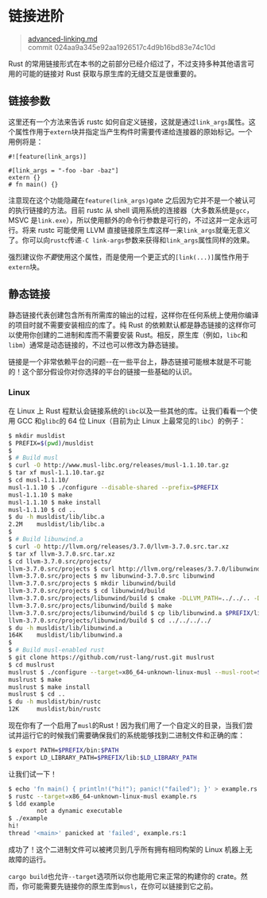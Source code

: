 # 链接进阶

> [advanced-linking.md](https://github.com/rust-lang/rust/blob/master/src/doc/book/advanced-linking.md)
> <br>
> commit 024aa9a345e92aa1926517c4d9b16bd83e74c10d

Rust 的常用链接形式在本书的之前部分已经介绍过了，不过支持多种其他语言可用的可能的链接对 Rust 获取与原生库的无缝交互是很重要的。

## 链接参数

这里还有一个方法来告诉 rustc 如何自定义链接，这就是通过`link_args`属性。这个属性作用于`extern`块并指定当产生构件时需要传递给连接器的原始标记。一个用例将是：

```rust,no_run
#![feature(link_args)]

#[link_args = "-foo -bar -baz"]
extern {}
# fn main() {}
```

注意现在这个功能隐藏在`feature(link_args)`gate 之后因为它并不是一个被认可的执行链接的方法。目前 rustc 从 shell 调用系统的连接器（大多数系统是`gcc`，MSVC 是`link.exe`），所以使用额外的命令行参数是可行的，不过这并一定永远可行。将来 rustc 可能使用 LLVM 直接链接原生库这样一来`link_args`就毫无意义了。你可以向`rustc`传递`-C link-args`参数来获得和`link_args`属性同样的效果。

强烈建议你*不要*使用这个属性，而是使用一个更正式的`[link(...)]`属性作用于`extern`块。

## 静态链接

静态链接代表创建包含所有所需库的输出的过程，这样你在任何系统上使用你编译的项目时就不需要安装相应的库了。纯 Rust 的依赖默认都是静态链接的这样你可以使用你创建的二进制和库而不需要安装 Rust。相反，原生库（例如，`libc`和`libm`）通常是动态链接的，不过也可以修改为静态链接。

链接是一个非常依赖平台的问题--在一些平台上，静态链接可能根本就是不可能的！这个部分假设你对你选择的平台的链接一些基础的认识。

### Linux

在 Linux 上 Rust 程默认会链接系统的`libc`以及一些其他的库。让我们看看一个使用 GCC 和`glibc`的 64 位 Linux（目前为止 Linux 上最常见的`libc`）的例子：

```bash
$ mkdir musldist
$ PREFIX=$(pwd)/musldist
$
$ # Build musl
$ curl -O http://www.musl-libc.org/releases/musl-1.1.10.tar.gz
$ tar xf musl-1.1.10.tar.gz
$ cd musl-1.1.10/
musl-1.1.10 $ ./configure --disable-shared --prefix=$PREFIX
musl-1.1.10 $ make
musl-1.1.10 $ make install
musl-1.1.10 $ cd ..
$ du -h musldist/lib/libc.a
2.2M    musldist/lib/libc.a
$
$ # Build libunwind.a
$ curl -O http://llvm.org/releases/3.7.0/llvm-3.7.0.src.tar.xz
$ tar xf llvm-3.7.0.src.tar.xz
$ cd llvm-3.7.0.src/projects/
llvm-3.7.0.src/projects $ curl http://llvm.org/releases/3.7.0/libunwind-3.7.0.src.tar.xz | tar xJf -
llvm-3.7.0.src/projects $ mv libunwind-3.7.0.src libunwind
llvm-3.7.0.src/projects $ mkdir libunwind/build
llvm-3.7.0.src/projects $ cd libunwind/build
llvm-3.7.0.src/projects/libunwind/build $ cmake -DLLVM_PATH=../../.. -DLIBUNWIND_ENABLE_SHARED=0 ..
llvm-3.7.0.src/projects/libunwind/build $ make
llvm-3.7.0.src/projects/libunwind/build $ cp lib/libunwind.a $PREFIX/lib/
llvm-3.7.0.src/projects/libunwind/build $ cd ../../../../
$ du -h musldist/lib/libunwind.a
164K    musldist/lib/libunwind.a
$
$ # Build musl-enabled rust
$ git clone https://github.com/rust-lang/rust.git muslrust
$ cd muslrust
muslrust $ ./configure --target=x86_64-unknown-linux-musl --musl-root=$PREFIX --prefix=$PREFIX
muslrust $ make
muslrust $ make install
muslrust $ cd ..
$ du -h musldist/bin/rustc
12K     musldist/bin/rustc
```

现在你有了一个启用了`musl`的Rust！因为我们用了一个自定义的目录，当我们尝试并运行它的时候我们需要确保我们的系统能够找到二进制文件和正确的库：

```bash
$ export PATH=$PREFIX/bin:$PATH
$ export LD_LIBRARY_PATH=$PREFIX/lib:$LD_LIBRARY_PATH
```

让我们试一下！

```bash
$ echo 'fn main() { println!("hi!"); panic!("failed"); }' > example.rs
$ rustc --target=x86_64-unknown-linux-musl example.rs
$ ldd example
        not a dynamic executable
$ ./example
hi!
thread '<main>' panicked at 'failed', example.rs:1
```

成功了！这个二进制文件可以被拷贝到几乎所有拥有相同构架的 Linux 机器上无故障的运行。

`cargo build`也允许`--target`选项所以你也能用它来正常的构建你的 crate。然而，你可能需要先链接你的原生库到`musl`，在你可以链接到它之前。

